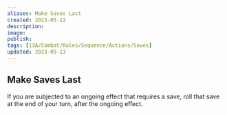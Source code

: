 ```yaml
---
aliases: Make Saves Last
created: 2023-05-13
description: 
image: 
publish: 
tags: [13A/Combat/Rules/Sequence/Actions/Saves]
updated: 2023-05-13
---
```


## Make Saves Last

If you are subjected to an ongoing effect that requires a save, roll that save at the end of your turn, after the ongoing effect.